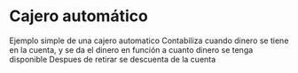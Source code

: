 # Cajero automático

Ejemplo simple de una cajero automatico
Contabiliza cuando dinero se tiene en la cuenta, y se da el dinero en función a cuanto dinero se tenga disponible
Despues de retirar se descuenta de la cuenta
